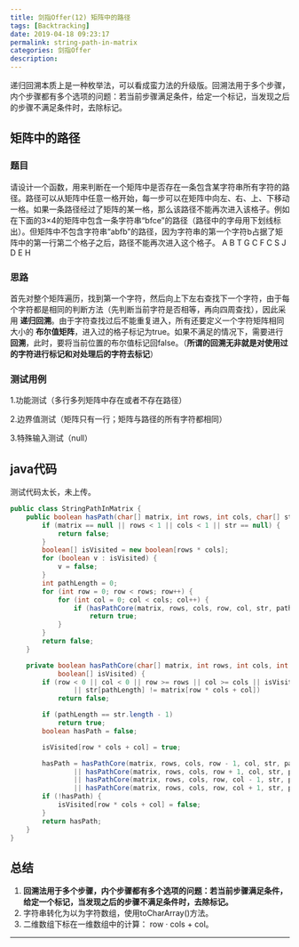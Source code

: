 ```yaml
---
title: 剑指Offer(12) 矩阵中的路径
tags: [Backtracking]
date: 2019-04-18 09:23:17
permalink: string-path-in-matrix
categories: 剑指Offer
description:
---
```

<p class="description">递归回溯本质上是一种枚举法，可以看成蛮力法的升级版。回溯法用于多个步骤，内个步骤都有多个选项的问题：若当前步骤满足条件，给定一个标记，当发现之后的步骤不满足条件时，去除标记。</p>


<!-- more -->

## 矩阵中的路径
### 题目
请设计一个函数，用来判断在一个矩阵中是否存在一条包含某字符串所有字符的路径。路径可以从矩阵中任意一格开始，每一步可以在矩阵中向左、右、上、下移动一格。如果一条路径经过了矩阵的某一格，那么该路径不能再次进入该格子。例如在下面的3×4的矩阵中包含一条字符串“bfce”的路径（路径中的字母用下划线标出）。但矩阵中不包含字符串“abfb”的路径，因为字符串的第一个字符b占据了矩阵中的第一行第二个格子之后，路径不能再次进入这个格子。
 A B T G
 C F C S
 J D E H

### 思路
首先对整个矩阵遍历，找到第一个字符，然后向上下左右查找下一个字符，由于每个字符都是相同的判断方法（先判断当前字符是否相等，再向四周查找），因此采用 **递归回溯**。由于字符查找过后不能重复进入，所有还要定义一个字符矩阵相同大小的 **布尔值矩阵**，进入过的格子标记为true。如果不满足的情况下，需要进行 **回溯**，此时，要将当前位置的布尔值标记回false。（**所谓的回溯无非就是对使用过的字符进行标记和对处理后的字符去标记**）

### 测试用例
1.功能测试（多行多列矩阵中存在或者不存在路径）

2.边界值测试（矩阵只有一行；矩阵与路径的所有字符都相同）

3.特殊输入测试（null）


## java代码
测试代码太长，未上传。

```java 面试题12：矩阵中的路径
public class StringPathInMatrix {
    public boolean hasPath(char[] matrix, int rows, int cols, char[] str) {
        if (matrix == null || rows < 1 || cols < 1 || str == null) {
            return false;
        }
        boolean[] isVisited = new boolean[rows * cols];
        for (boolean v : isVisited) {
            v = false;
        }
        int pathLength = 0;
        for (int row = 0; row < rows; row++) {
            for (int col = 0; col < cols; col++) {
                if (hasPathCore(matrix, rows, cols, row, col, str, pathLength, isVisited))
                    return true;
            }
        }
        return false;
    }

    private boolean hasPathCore(char[] matrix, int rows, int cols, int row, int col, char[] str, int pathLength,
            boolean[] isVisited) {
        if (row < 0 || col < 0 || row >= rows || col >= cols || isVisited[row * cols + col] == true
                || str[pathLength] != matrix[row * cols + col])
            return false;

        if (pathLength == str.length - 1)
            return true;
        boolean hasPath = false;

        isVisited[row * cols + col] = true;

        hasPath = hasPathCore(matrix, rows, cols, row - 1, col, str, pathLength + 1, isVisited)
                || hasPathCore(matrix, rows, cols, row + 1, col, str, pathLength + 1, isVisited)
                || hasPathCore(matrix, rows, cols, row, col - 1, str, pathLength + 1, isVisited)
                || hasPathCore(matrix, rows, cols, row, col + 1, str, pathLength + 1, isVisited);
        if (!hasPath) {
            isVisited[row * cols + col] = false;
        }
        return hasPath;
    }
}
```

## 总结
1. **回溯法用于多个步骤，内个步骤都有多个选项的问题：若当前步骤满足条件，给定一个标记，当发现之后的步骤不满足条件时，去除标记。**
2. 字符串转化为以为字符数组，使用toCharArray()方法。
3. 二维数组下标在一维数组中的计算： row · cols + col。

<hr />